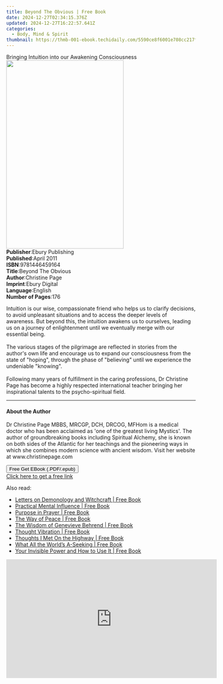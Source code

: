 ```yaml
---
title: Beyond The Obvious | Free Book
date: 2024-12-27T02:34:15.376Z
updated: 2024-12-27T16:22:57.641Z
categories:
  - Body, Mind & Spirit
thumbnail: https://thmb-001-ebook.techidaily.com/5590ce8f6001e708cc217f901d3d04ede80126885e2c5ddb9ee70187166b1a92.jpg
---
```

<main id="book-container">
  <div class="flex flex-col">
    <div class="book-brief flex-1 py-6 px-4 sm:p-6 md:py-10 md:px-8">
      <!-- brief-->
      <div class="book-brief-main">
        Bringing Intuition into our Awakening Consciousness
      </div>
    </div>
    <div
      class="book-meta-info flex-1 grid gap-4 col-start-1 col-end-3 row-start-1 sm:mb-6 sm:grid-cols-4 lg:gap-6 lg:col-start-2 lg:row-end-6 lg:row-span-6 lg:mb-0"
    >
      <div
        class="book-meta-info-left place-content-center mt-4 p-4 text-sm leading-6 col-start-2 col-span-2 dark:text-slate-400"
      >
        <img
          class="w-full h-500 object-cover rounded-lg sm:h-255 sm:col-span-2 lg:col-span-full"
          src="https://img-001-ebook.techidaily.com/9871a0b2e81f588bdf8e68922c47e879da66af56f741619df7f2609959d31d74.jpg"
          alt=""
          width="312"
          height="500"
        />
      </div>
      <div
        class="book-meta-info-right mt-2 col-start-1 row-start-2 col-span-3 self-center"
      >
        <!-- meta data  -->
        <div class="flex flex-col px-4 md:px-8">
          <div class="flex-1">
            <strong>Publisher</strong>:<span class="px-2"
              >Ebury Publishing</span
            >
          </div>
          <div class="flex-1">
            <strong>Published</strong>:<span class="px-2">April 2011</span>
          </div>
          <div class="flex-1">
            <strong>ISBN</strong>:<span class="px-2">9781446459164</span>
          </div>
          <div class="flex-1">
            <strong>Title</strong>:<span class="px-2">Beyond The Obvious</span>
          </div>
          <div class="flex-1">
            <strong>Author</strong>:<span class="px-2">Christine Page</span>
          </div>
          <div class="flex-1">
            <strong>Imprint</strong>:<span class="px-2">Ebury Digital</span>
          </div>
          <div class="flex-1">
            <strong>Language</strong>:<span class="px-2">English</span>
          </div>
          <div class="flex-1">
            <strong>Number of Pages</strong>:<span class="px-2">176</span>
          </div>
        </div>
      </div>
    </div>
    <div class="book-description flex-1 py-6 px-4 sm:p-6 md:py-10 md:px-8">
      <div class="book-description-main">
        <div accordion-content="" id="description">
          <p>
            Intuition is our wise, compassionate friend who helps us to clarify
            decisions, to avoid unpleasant situations and to access the deeper
            levels of awareness. But beyond this, the intuition awakens us to
            ourselves, leading us on a journey of enlightenment until we
            eventually merge with our essential being.<br /><br />The various
            stages of the pilgrimage are reflected in stories from the author's
            own life and encourage us to expand our consciousness from the state
            of "hoping", through the phase of "believing" until we experience
            the undeniable "knowing".<br /><br />Following many years of
            fulfillment in the caring professions, Dr Christine Page has become
            a highly respected international teacher bringing her inspirational
            talents to the psycho-spiritual field.
          </p>
        </div>
      </div>
    </div>
    <div class="book-excerpts flex-1 py-6 px-4 sm:p-6 md:py-10 md:px-8">
      <!-- excerpts-->
      <div class="book-excerpts-main">
        <hr />
        <h4 class="placeholder placeholder-heading">
          <span>About the Author</span>
        </h4>
        <p>
          Dr Christine Page MBBS, MRCGP, DCH, DRCOG, MFHom is a medical doctor
          who has been acclaimed as 'one of the greatest living Mystics'. The
          author of groundbreaking books including Spiritual Alchemy, she is
          known on both sides of the Atlantic for her teachings and the
          pioneering ways in which she combines modern science with ancient
          wisdom. Visit her website at www.christinepage.com
        </p>
      </div>
    </div>
    <div
      class="book-about-author flex-1 py-6 px-4 sm:p-6 md:py-10 md:px-8"
    ></div>
    <div class="book-free-get flex-1 py-6 px-4 sm:p-6 md:py-10 md:px-8">
      <button
        id="btn-free-get"
        class="bg-blue-500 hover:bg-blue-700 text-white font-bold py-2 px-4 rounded"
      >
        Free Get EBook (.PDF/.epub)
      </button>
      <div id="countdown-display" class="px-2 text-lg mt-2"></div>
      <a
        id="free-link"
        class="hidden bg-blue-500 hover:bg-blue-700 text-white font-bold py-2 px-4 rounded"
        href="https://www.ebooks.com/en-us/book/656947/beyond-the-obvious/christine-page/"
        target="_blank"
        >Click here to get a free link</a
      >
    </div>
    <script>
      let countdownTime = 0;
      let countdownInterval = null;
      document
        .getElementById('btn-free-get')
        .addEventListener('click', startCountdown);
      function startCountdown() {
        countdownTime = new Date().getTime() + 60000 * 3;
        countdownInterval = setInterval(updateCountdown, 1000);
        document.getElementById('btn-free-get').disabled = true;
        document
          .getElementById('btn-free-get')
          .classList.add('bg-gray-500', 'cursor-not-allowed');
      }
      function updateCountdown() {
        let currentTime = new Date().getTime();
        let timeLeft = countdownTime - currentTime;
        let secondsLeft = Math.floor(timeLeft / 1000);
        document.getElementById('countdown-display').innerHTML =
          `Remaining time: ${secondsLeft} seconds.`;
        if (secondsLeft <= 0) {
          clearInterval(countdownInterval);
          document.getElementById('btn-free-get').classList.add('hidden');
          document.getElementById('free-link').classList.remove('hidden');
          document.getElementById('countdown-display').innerHTML = '';
        }
      }
    </script>
  </div>
</main>

<ins class="adsbygoogle"
      style="display:block"
      data-ad-client="ca-pub-7571918770474297"
      data-ad-slot="8358498916"
      data-ad-format="auto"
      data-full-width-responsive="true"></ins>
    

<span class="atpl-alsoreadstyle">Also read:</span>
<div><ul>
<li><a href="https://novels-ebooks.techidaily.com/96506039-9781633845725-letters-on-demonology-and-witchcraft/"><u>Letters on Demonology and Witchcraft | Free Book</u></a></li>
<li><a href="https://novels-ebooks.techidaily.com/96505984-9781633845206-practical-mental-influence/"><u>Practical Mental Influence | Free Book</u></a></li>
<li><a href="https://novels-ebooks.techidaily.com/96505981-9781633845213-purpose-in-prayer/"><u>Purpose in Prayer | Free Book</u></a></li>
<li><a href="https://novels-ebooks.techidaily.com/96506004-9781633845350-the-way-of-peace/"><u>The Way of Peace | Free Book</u></a></li>
<li><a href="https://novels-ebooks.techidaily.com/96506025-9781633845572-the-wisdom-of-genevieve-behrend/"><u>The Wisdom of Genevieve Behrend | Free Book</u></a></li>
<li><a href="https://novels-ebooks.techidaily.com/96506024-9781633845633-thought-vibration/"><u>Thought Vibration | Free Book</u></a></li>
<li><a href="https://novels-ebooks.techidaily.com/96506042-9781633845794-thoughts-i-met-on-the-highway/"><u>Thoughts I Met On the Highway | Free Book</u></a></li>
<li><a href="https://novels-ebooks.techidaily.com/96506044-9781633845800-what-all-the-worlds-a-seeking/"><u>What All the World’s A-Seeking | Free Book</u></a></li>
<li><a href="https://novels-ebooks.techidaily.com/96506022-9781633845589-your-invisible-power-and-how-to-use-it/"><u>Your Invisible Power and How to Use It | Free Book</u></a></li>
</ul></div>

<!-- affiliate ads begin -->
<iframe width="560" height="315" src="https://www.youtube.com/embed/odDOPrPjRYY?si=7QHzdUkTPNkHJiVj" title="YouTube video player" frameborder="0" allow="accelerometer; autoplay; clipboard-write; encrypted-media; gyroscope; picture-in-picture; web-share" referrerpolicy="strict-origin-when-cross-origin" allowfullscreen></iframe>
<!-- affiliate ads end -->

